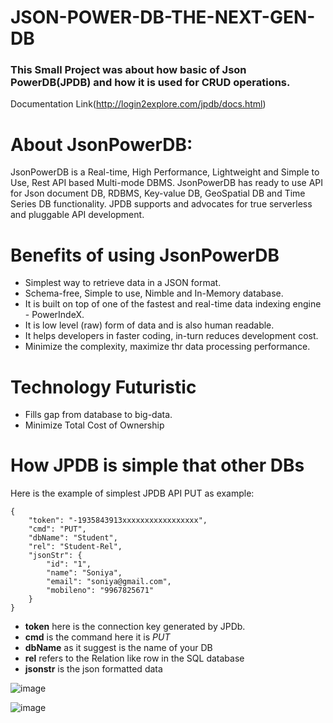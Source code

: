# JSON-POWER-DB-THE-NEXT-GEN-DB
### This Small Project was about how basic of Json PowerDB(JPDB) and how it is used for CRUD operations. 

Documentation Link(http://login2explore.com/jpdb/docs.html)

# About JsonPowerDB:

JsonPowerDB is a Real-time, High Performance, Lightweight and Simple to Use, Rest API based Multi-mode DBMS. JsonPowerDB has ready to use API for Json document DB, RDBMS, Key-value DB, GeoSpatial DB and Time Series DB functionality. JPDB supports and advocates for true serverless and pluggable API development.

# Benefits of using JsonPowerDB
 - Simplest way to retrieve data in a JSON format.
 - Schema-free, Simple to use, Nimble and In-Memory database.
 - It is built on top of one of the fastest and real-time data indexing engine - PowerIndeX.
 - It is low level (raw) form of data and is also human readable.
 - It helps developers in faster coding, in-turn reduces development cost.
 - Minimize the complexity, maximize thr data processing performance.

# Technology Futuristic
- Fills gap from database to big-data.
- Minimize Total Cost of Ownership

# How JPDB is simple that other DBs

Here is the example of simplest JPDB API PUT as example:
```
{
    "token": "-1935843913xxxxxxxxxxxxxxxxx",
    "cmd": "PUT",
    "dbName": "Student",
    "rel": "Student-Rel",
    "jsonStr": {
        "id": "1",
        "name": "Soniya",
        "email": "soniya@gmail.com",
        "mobileno": "9967825671"
    }
}
```

- **token** here is the connection key generated by JPDb.
- **cmd** is the command here it is *PUT*
- **dbName** as it suggest is the name of your DB
- **rel** refers to the Relation like row in the SQL database
- **jsonstr** is the json formatted data 


![image](https://user-images.githubusercontent.com/80611268/217008561-3db66ff5-4a36-4897-87fe-037232b27e37.png)


![image](https://user-images.githubusercontent.com/80611268/217008656-0893a5cd-c8ba-40a7-96c3-26f45590c288.png)
